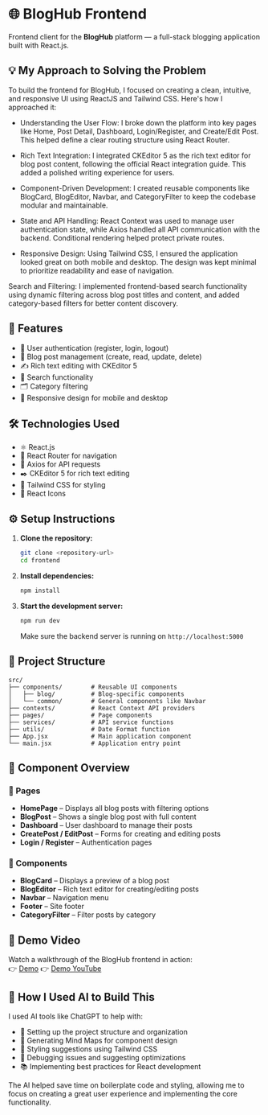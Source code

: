 # 🌐 BlogHub Frontend

Frontend client for the **BlogHub** platform — a full-stack blogging application built with React.js.

## 💡 My Approach to Solving the Problem

To build the frontend for BlogHub, I focused on creating a clean, intuitive, and responsive UI using ReactJS and Tailwind CSS. Here's how I approached it:

- Understanding the User Flow:
I broke down the platform into key pages like Home, Post Detail, Dashboard, Login/Register, and Create/Edit Post. This helped define a clear routing structure using React Router.

- Rich Text Integration:
I integrated CKEditor 5 as the rich text editor for blog post content, following the official React integration guide. This added a polished writing experience for users.

- Component-Driven Development:
I created reusable components like BlogCard, BlogEditor, Navbar, and CategoryFilter to keep the codebase modular and maintainable.

- State and API Handling:
React Context was used to manage user authentication state, while Axios handled all API communication with the backend. Conditional rendering helped protect private routes.

- Responsive Design:
Using Tailwind CSS, I ensured the application looked great on both mobile and desktop. The design was kept minimal to prioritize readability and ease of navigation.

Search and Filtering:
I implemented frontend-based search functionality using dynamic filtering across blog post titles and content, and added category-based filters for better content discovery.

## 🚀 Features

- 🔐 User authentication (register, login, logout)
- 📝 Blog post management (create, read, update, delete)
- ✍️ Rich text editing with CKEditor 5
- 🔎 Search functionality
- 🗂️ Category filtering
- 📱 Responsive design for mobile and desktop

## 🛠️ Technologies Used

- ⚛️ React.js
- 🧭 React Router for navigation
- 🔗 Axios for API requests
- ✒️ CKEditor 5 for rich text editing
- 🎨 Tailwind CSS for styling
- 💠 React Icons

## ⚙️ Setup Instructions

1. **Clone the repository:**

   ```bash
   git clone <repository-url>
   cd frontend
   ```

2. **Install dependencies:**

   ```bash
   npm install
   ```

3. **Start the development server:**

   ```bash
   npm run dev
   ```

   Make sure the backend server is running on `http://localhost:5000`

## 📁 Project Structure

```
src/
├── components/        # Reusable UI components
│   ├── blog/          # Blog-specific components
│   └── common/        # General components like Navbar
├── contexts/          # React Context API providers
├── pages/             # Page components
├── services/          # API service functions
├── utils/             # Date Format function
├── App.jsx            # Main application component
└── main.jsx           # Application entry point
```

## 🧩 Component Overview

### 📄 Pages

- **HomePage** – Displays all blog posts with filtering options
- **BlogPost** – Shows a single blog post with full content
- **Dashboard** – User dashboard to manage their posts
- **CreatePost / EditPost** – Forms for creating and editing posts
- **Login / Register** – Authentication pages

### 🧱 Components

- **BlogCard** – Displays a preview of a blog post
- **BlogEditor** – Rich text editor for creating/editing posts
- **Navbar** – Navigation menu
- **Footer** – Site footer
- **CategoryFilter** – Filter posts by category

## 🎥 Demo Video

Watch a walkthrough of the BlogHub frontend in action:  
👉 [Demo](https://drive.google.com/file/d/1uqzKmYOXtvmi2n7_jbkwpuTcZN0oS6Zp/view?usp=sharing)
👉 [Demo YouTube](https://youtu.be/4b6ShuIvaaQ?feature=shared)

## 🤖 How I Used AI to Build This

I used AI tools like ChatGPT to help with:

- 🧠 Setting up the project structure and organization
- 🧩 Generating Mind Maps for component design
- 🎨 Styling suggestions using Tailwind CSS
- 🐞 Debugging issues and suggesting optimizations
- 📚 Implementing best practices for React development

The AI helped save time on boilerplate code and styling, allowing me to focus on creating a great user experience and implementing the core functionality.
